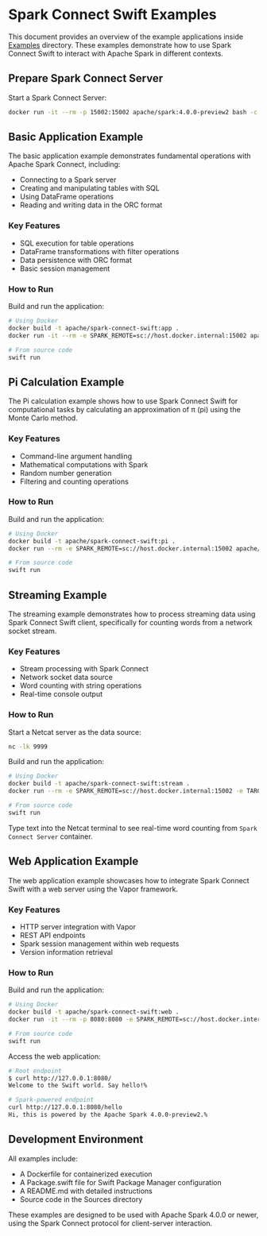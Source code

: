 # Spark Connect Swift Examples

This document provides an overview of the example applications inside [Examples](https://github.com/apache/spark-connect-swift/tree/main/Examples) directory. These examples demonstrate how to use Spark Connect Swift to interact with Apache Spark in different contexts.

## Prepare Spark Connect Server

Start a Spark Connect Server:

```bash
docker run -it --rm -p 15002:15002 apache/spark:4.0.0-preview2 bash -c "/opt/spark/sbin/start-connect-server.sh --wait -c spark.log.level=ERROR"
```

## Basic Application Example

The basic application example demonstrates fundamental operations with Apache Spark Connect, including:
- Connecting to a Spark server
- Creating and manipulating tables with SQL
- Using DataFrame operations
- Reading and writing data in the ORC format

### Key Features
- SQL execution for table operations
- DataFrame transformations with filter operations
- Data persistence with ORC format
- Basic session management

### How to Run

Build and run the application:

```bash
# Using Docker
docker build -t apache/spark-connect-swift:app .
docker run -it --rm -e SPARK_REMOTE=sc://host.docker.internal:15002 apache/spark-connect-swift:app

# From source code
swift run
```

## Pi Calculation Example

The Pi calculation example shows how to use Spark Connect Swift for computational tasks by calculating an approximation of π (pi) using the Monte Carlo method.

### Key Features
- Command-line argument handling
- Mathematical computations with Spark
- Random number generation
- Filtering and counting operations

### How to Run

Build and run the application:

```bash
# Using Docker
docker build -t apache/spark-connect-swift:pi .
docker run --rm -e SPARK_REMOTE=sc://host.docker.internal:15002 apache/spark-connect-swift:pi

# From source code
swift run
```

## Streaming Example

The streaming example demonstrates how to process streaming data using Spark Connect Swift client, specifically for counting words from a network socket stream.

### Key Features
- Stream processing with Spark Connect
- Network socket data source
- Word counting with string operations
- Real-time console output

### How to Run

Start a Netcat server as the data source:

```bash
nc -lk 9999
```

Build and run the application:

```bash
# Using Docker
docker build -t apache/spark-connect-swift:stream .
docker run --rm -e SPARK_REMOTE=sc://host.docker.internal:15002 -e TARGET_HOST=host.docker.internal apache/spark-connect-swift:stream

# From source code
swift run
```

Type text into the Netcat terminal to see real-time word counting from `Spark Connect Server` container.

## Web Application Example

The web application example showcases how to integrate Spark Connect Swift with a web server using the Vapor framework.

### Key Features
- HTTP server integration with Vapor
- REST API endpoints
- Spark session management within web requests
- Version information retrieval

### How to Run

Build and run the application:

```bash
# Using Docker
docker build -t apache/spark-connect-swift:web .
docker run -it --rm -p 8080:8080 -e SPARK_REMOTE=sc://host.docker.internal:15002 apache/spark-connect-swift:web

# From source code
swift run
```

Access the web application:

```bash
# Root endpoint
$ curl http://127.0.0.1:8080/
Welcome to the Swift world. Say hello!%

# Spark-powered endpoint
curl http://127.0.0.1:8080/hello
Hi, this is powered by the Apache Spark 4.0.0-preview2.%
```

## Development Environment

All examples include:
- A Dockerfile for containerized execution
- A Package.swift file for Swift Package Manager configuration
- A README.md with detailed instructions
- Source code in the Sources directory

These examples are designed to be used with Apache Spark 4.0.0 or newer, using the Spark Connect protocol for client-server interaction.
